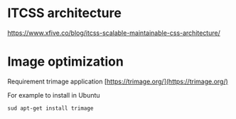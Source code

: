 # ITCSS architecture

https://www.xfive.co/blog/itcss-scalable-maintainable-css-architecture/

# Image optimization

Requirement trimage application [https://trimage.org/](https://trimage.org/)

For example to install in Ubuntu

`sud apt-get install trimage`
